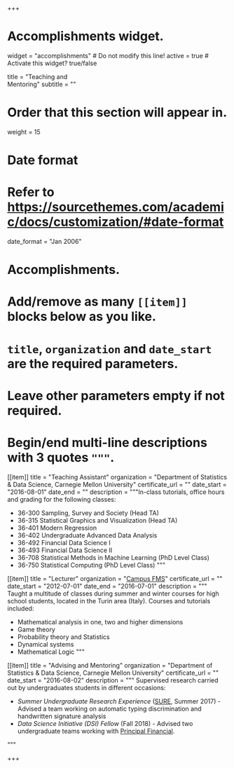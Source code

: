 +++
# Accomplishments widget.
widget = "accomplishments"  # Do not modify this line!
active = true  # Activate this widget? true/false

title = "Teaching and <br> Mentoring"
subtitle = ""

# Order that this section will appear in.
weight = 15

# Date format
#   Refer to https://sourcethemes.com/academic/docs/customization/#date-format
date_format = "Jan 2006"

# Accomplishments.
#   Add/remove as many `[[item]]` blocks below as you like.
#   `title`, `organization` and `date_start` are the required parameters.
#   Leave other parameters empty if not required.
#   Begin/end multi-line descriptions with 3 quotes `"""`.

[[item]]
  title = "Teaching Assistant"
  organization = "Department of Statistics & Data Science, Carnegie Mellon University"
  certificate_url = ""
  date_start = "2016-08-01"
  date_end = ""
  description = """In-class tutorials, office hours and grading for the following classes: 

  * 36-300 Sampling, Survey and Society (Head TA)
  * 36-315 Statistical Graphics and Visualization (Head TA)
  * 36-401 Modern Regression 
  * 36-402 Undergraduate Advanced Data Analysis 
  * 36-492 Financial Data Science I 
  * 36-493 Financial Data Science II 
  * 36-708 Statistical Methods in Machine Learning (PhD Level Class)
  * 36-750 Statistical Computing (PhD Level Class)
  """

[[item]]
  title = "Lecturer"
  organization = "[Campus FMS](http://www.campusmfs.it/)"
  certificate_url = ""
  date_start = "2012-07-01"
  date_end = "2016-07-01"
  description = """ Taught a multitude of classes during summer and winter courses for high school students, located in the Turin area (Italy). Courses and tutorials included:

  - Mathematical analysis in one, two and higher dimensions
  - Game theory
  - Probability theory and Statistics
  - Dynamical systems
  - Mathematical Logic
 """
  
[[item]]
  title = "Advising and Mentoring"
  organization = "Department of Statistics & Data Science, Carnegie Mellon University"
  certificate_url = ""
  date_start = "2016-08-02"
  description = """ Supervised research carried out by undergraduates students in different occasions:

  * *Summer Undergraduate Research Experience* ([SURE](http://summer.stat.cmu.edu/), Summer 2017) - Advised a team working on automatic typing discrimination and handwritten signature analysis
  * *Data Science Initiative (DSI) Fellow* (Fall 2018) - Advised two undergraduate teams working with [Principal Financial](https://www.principal.com/).

  """

+++
